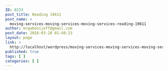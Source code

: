 ```yaml
---
ID: 8233
post_title: Reading 19611
post_name: >
  moving-services-moving-services-moving-services-reading-19611
author: mrgabonijeff@gmail.com
post_date: 2018-03-28 01:48:23
layout: page
link: >
  http://localhost/wordpress/moving-services-moving-services-moving-services-reading-19611/
published: true
tags: [ ]
categories: [ ]
---
```

